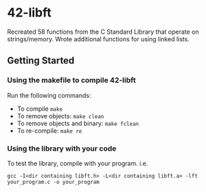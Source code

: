 # 42-libft
Recreated 58 functions from the C Standard Library that operate on strings/memory.  Wrote additional functions for using linked lists.

## Getting Started

### Using the makefile to compile 42-libft

Run the following commands:
* To compile
  `make`
* To remove objects:
  `make clean`
* To remove objects and binary:
  `make fclean`
* To re-compile:
  `make re`

### Using the library with your code

To test the library, compile with your program. i.e.

`gcc -I<dir containing libft.h> -L<dir containing libft.a> -lft your_program.c -o your_program`

